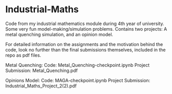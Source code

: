 # Industrial-Maths
Code from my industrial mathematics module during 4th year of university. Some very fun model-making/simulation problems. Contains two projects: A metal quenching simulation, and an opinion model.

For detailed information on the assignments and the motivation behind the code, look no further than the final submissions themselves, included in the repo as pdf files.

Metal Quenching:
Code: Metal_Quenching-checkpoint.ipynb
Project Submission: Metal_Quenching.pdf

Opinions Model:
Code: MAGA-checkpoint.ipynb
Project Submission: Industrial_Maths_Project_2(2).pdf

